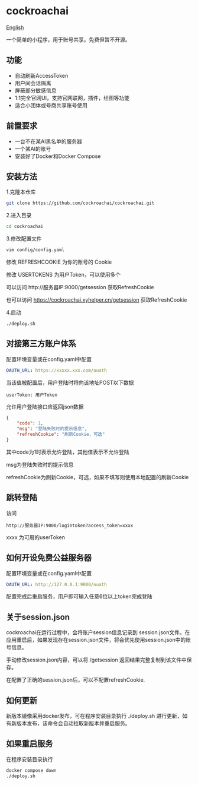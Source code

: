 # cockroachai

[English](README_en.md)

一个简单的小程序，用于账号共享。免费但暂不开源。

## 功能

* 自动刷新AccessToken
* 用户间会话隔离
* 屏蔽部分敏感信息
* 1:1完全官网UI，支持官网联网，插件，绘图等功能
* 适合小团体或号商共享账号使用

## 前置要求

* 一台不在某AI黑名单的服务器
* 一个某AI的账号
* 安装好了Docker和Docker Compose

## 安装方法

1.克隆本仓库

```bash
git clone https://github.com/cockroachai/cockroachai.git
```

2.进入目录

```bash
cd cockroachai
```

3.修改配置文件

```bash
vim config/config.yaml
```
修改 REFRESHCOOKIE 为你的账号的 Cookie

修改 USERTOKENS 为用户Token，可以使用多个

可以访问 http://服务器IP:9000/getsession 获取RefreshCookie

也可以访问 https://cockroachai.xyhelper.cn/getsession  获取RefreshCookie

4.启动

```bash
./deploy.sh
```


## 对接第三方账户体系
配置环境变量或在config.yaml中配置
```yaml
OAUTH_URL: https://xxxxx.xxx.com/ouath
```

当该值被配置后，用户登陆时将向该地址POST以下数据
```
userToken: 用户Token
```

允许用户登陆接口应返回json数据
```json
{
    "code": 1,
    "msg": "登陆失败时的提示信息",
    "refreshCookie": "刷新Cookie，可选"
}
```
其中code为1时表示允许登陆，其他值表示不允许登陆

msg为登陆失败时的提示信息

refreshCookie为刷新Cookie，可选，如果不填写则使用本地配置的刷新Cookie

## 跳转登陆

访问 

```
http://服务器IP:9000/logintoken?access_token=xxxx
```

xxxx 为可用的userToken

## 如何开设免费公益服务器
配置环境变量或在config.yaml中配置
```yaml
OAUTH_URL: http://127.0.0.1:9000/ouath
```
配置完成后重启服务，用户即可输入任意6位以上token完成登陆

## 关于session.json
cockroachai在运行过程中，会将账户session信息记录到  session.json文件。在应用重启后，如果发现存在session.json文件，将会优先使用session.json中的账号信息。

手动修改session.json内容，可以将 /getsession 返回结果完整复制到该文件中保存。


在配置了正确的session.json后，可以不配置refreshCookie.

## 如何更新

新版本镜像采用docker发布，可在程序安装目录执行  ./deploy.sh 进行更新，如有新版本发布，该命令会自动拉取新版本并重启服务。

## 如果重启服务

在程序安装目录执行
```bash
docker compose down
./deploy.sh
```